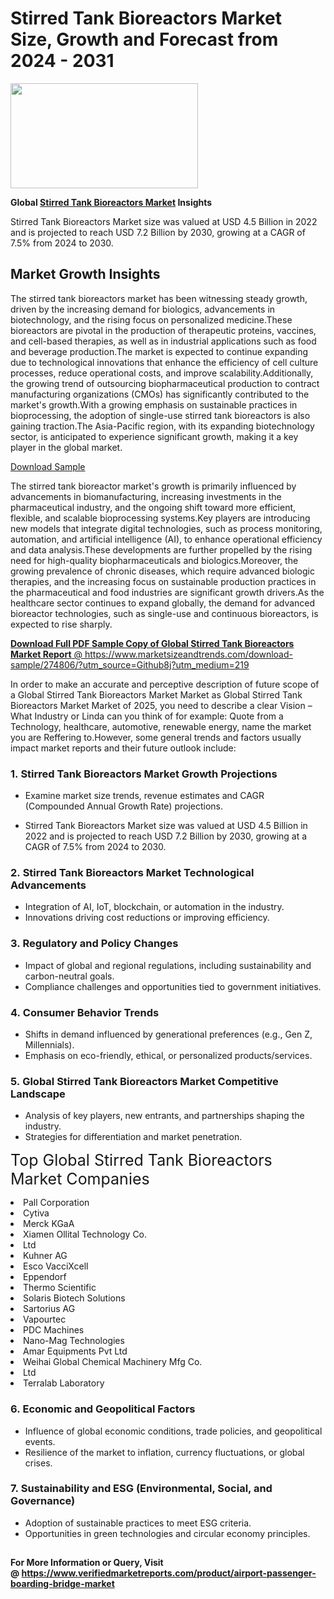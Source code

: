 <H1>Stirred Tank Bioreactors Market Size, Growth and Forecast from 2024 - 2031</H1><img class="aligncenter size-medium wp-image-584254" src="https://thirdeyenews.in/wp-content/uploads/2024/09/Global-Market-Research-300x168.jpeg" alt="" width="300" height="168" /><p><strong>Global&nbsp;<a href="https://www.marketsizeandtrends.com/download-sample/274806/?utm_source=Github8j?utm_medium=219">Stirred Tank Bioreactors Market</a> Insights</strong></p><p>Stirred Tank Bioreactors Market size was valued at USD 4.5 Billion in 2022 and is projected to reach USD 7.2 Billion by 2030, growing at a CAGR of 7.5% from 2024 to 2030.</p><p><h2>Market Growth Insights</h2> <p>The stirred tank bioreactors market has been witnessing steady growth, driven by the increasing demand for biologics, advancements in biotechnology, and the rising focus on personalized medicine.These bioreactors are pivotal in the production of therapeutic proteins, vaccines, and cell-based therapies, as well as in industrial applications such as food and beverage production.The market is expected to continue expanding due to technological innovations that enhance the efficiency of cell culture processes, reduce operational costs, and improve scalability.Additionally, the growing trend of outsourcing biopharmaceutical production to contract manufacturing organizations (CMOs) has significantly contributed to the market's growth.With a growing emphasis on sustainable practices in bioprocessing, the adoption of single-use stirred tank bioreactors is also gaining traction.The Asia-Pacific region, with its expanding biotechnology sector, is anticipated to experience significant growth, making it a key player in the global market.</p> <p><a href="#">Download Sample</a></p> <p>The stirred tank bioreactor market's growth is primarily influenced by advancements in biomanufacturing, increasing investments in the pharmaceutical industry, and the ongoing shift toward more efficient, flexible, and scalable bioprocessing systems.Key players are introducing new models that integrate digital technologies, such as process monitoring, automation, and artificial intelligence (AI), to enhance operational efficiency and data analysis.These developments are further propelled by the rising need for high-quality biopharmaceuticals and biologics.Moreover, the growing prevalence of chronic diseases, which require advanced biologic therapies, and the increasing focus on sustainable production practices in the pharmaceutical and food industries are significant growth drivers.As the healthcare sector continues to expand globally, the demand for advanced bioreactor technologies, such as single-use and continuous bioreactors, is expected to rise sharply.</p> <p><a href="#"></p><p><span class=""><strong>Download Full PDF Sample Copy of Global Stirred Tank Bioreactors Market Report</strong> @ <a href="https://www.marketsizeandtrends.com/download-sample/274806/?utm_source=Github8j?utm_medium=219" target="_blank">https://www.marketsizeandtrends.com/download-sample/274806/?utm_source=Github8j?utm_medium=219</a></span></p><p>In order to make an accurate and perceptive description of future scope of a Global&nbsp;Stirred Tank Bioreactors Market Market as Global&nbsp;Stirred Tank Bioreactors Market Market of 2025, you need to describe a clear Vision &ndash; What Industry or Linda can you think of for example: Quote from a Technology, healthcare, automotive, renewable energy, name the market you are Reffering to.However, some general trends and factors usually impact market reports and their future outlook include:</p><h3>1.&nbsp;<strong>Stirred Tank Bioreactors Market Growth Projections</strong></h3><ul><li>Examine market size trends, revenue estimates and CAGR (Compounded Annual Growth Rate) projections.</li><li><p>Stirred Tank Bioreactors Market size was valued at USD 4.5 Billion in 2022 and is projected to reach USD 7.2 Billion by 2030, growing at a CAGR of 7.5% from 2024 to 2030.</p></li></ul><h3>2.&nbsp;<strong>Stirred Tank Bioreactors Market Technological Advancements</strong></h3><ul><li>Integration of AI, IoT, blockchain, or automation in the industry.</li><li>Innovations driving cost reductions or improving efficiency.</li></ul><h3>3.&nbsp;<strong>Regulatory and Policy Changes</strong></h3><ul><li>Impact of global and regional regulations, including sustainability and carbon-neutral goals.</li><li>Compliance challenges and opportunities tied to government initiatives.</li></ul><h3>4.&nbsp;<strong>Consumer Behavior Trends</strong></h3><ul><li>Shifts in demand influenced by generational preferences (e.g., Gen Z, Millennials).</li><li>Emphasis on eco-friendly, ethical, or personalized products/services.</li></ul><h3>5.&nbsp;<strong>Global Stirred Tank Bioreactors Market Competitive Landscape</strong></h3><ul><li>Analysis of key players, new entrants, and partnerships shaping the industry.</li><li>Strategies for differentiation and market penetration.</li></ul><p data-pm-slice="1 1 []"><span style="color: inherit; font-family: inherit; font-size: 25px;">Top Global Stirred Tank Bioreactors Market Companies</span></p><div class="" data-test-id=""><p><li>Pall Corporation</li><li> Cytiva</li><li> Merck KGaA</li><li> Xiamen Ollital Technology Co.</li><li> Ltd</li><li> Kuhner AG</li><li> Esco VacciXcell</li><li> Eppendorf</li><li> Thermo Scientific</li><li> Solaris Biotech Solutions</li><li> Sartorius AG</li><li> Vapourtec</li><li> PDC Machines</li><li> Nano-Mag Technologies</li><li> Amar Equipments Pvt Ltd</li><li> Weihai Global Chemical Machinery Mfg Co.</li><li> Ltd</li><li> Terralab Laboratory</li></p></div><h3>6.&nbsp;<strong>Economic and Geopolitical Factors</strong></h3><ul><li>Influence of global economic conditions, trade policies, and geopolitical events.</li><li>Resilience of the market to inflation, currency fluctuations, or global crises.</li></ul><h3>7.&nbsp;<strong>Sustainability and ESG (Environmental, Social, and Governance)</strong></h3><ul><li>Adoption of sustainable practices to meet ESG criteria.</li><li>Opportunities in green technologies and circular economy principles.</li></ul><h2><strong style="font-size: 14px;">For More Information or Query, Visit @&nbsp;</strong><a style="background-color: #ffffff; font-size: 14px;" href="https://www.marketsizeandtrends.com/report/stirred-tank-bioreactors-market/" target="_blank">https://www.verifiedmarketreports.com/product/airport-passenger-boarding-bridge-market</a></h2>